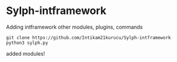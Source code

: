 

# Sylph-intframework
Adding intframework other modules, plugins, commands


````
git clone https://github.com/Intikam21kurucu/Sylph-intframework
python3 sylph.py
````
added modules!

